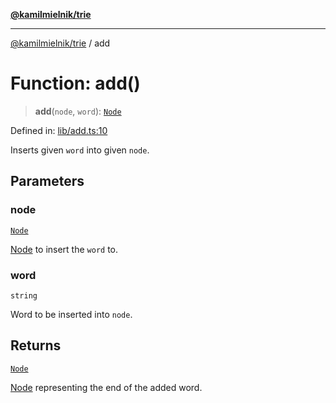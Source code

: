 [**@kamilmielnik/trie**](../README.md)

***

[@kamilmielnik/trie](../README.md) / add

# Function: add()

> **add**(`node`, `word`): [`Node`](../interfaces/Node.md)

Defined in: [lib/add.ts:10](https://github.com/kamilmielnik/trie/blob/master/src/lib/add.ts#L10)

Inserts given `word` into given `node`.

## Parameters

### node

[`Node`](../interfaces/Node.md)

[Node](../interfaces/Node.md) to insert the `word` to.

### word

`string`

Word to be inserted into `node`.

## Returns

[`Node`](../interfaces/Node.md)

[Node](../interfaces/Node.md) representing the end of the added word.
